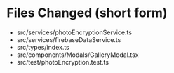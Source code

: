 # Files Changed (short form)

- src/services/photoEncryptionService.ts
- src/services/firebaseDataService.ts
- src/types/index.ts
- src/components/Modals/GalleryModal.tsx
- src/test/photoEncryption.test.ts
